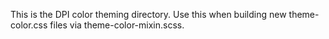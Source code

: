 This is the DPI color theming directory. Use this when building new theme-color.css files via theme-color-mixin.scss.

